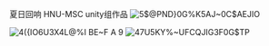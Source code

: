 夏日回响
HNU-MSC unity组作品
![5$@PND}0G%K5AJ~0C$AEJIO](https://user-images.githubusercontent.com/54904760/166610534-5deea1ee-3c04-4228-af6c-af882513694c.png)

![4({IO6U3X4L@%I BE~F A 9](https://user-images.githubusercontent.com/54904760/166610309-784e1e75-b0da-4206-aaf8-af1e6e28a26a.png)
![47U5KY%~UFCQJIG3F0G$TP](https://user-images.githubusercontent.com/54904760/166610336-28db4a84-8b46-47fb-a226-7e82373df029.png)
